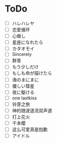 # ToDo

- [ ] ハレハレヤ
- [ ] 恋爱循环
- [ ] 心做し
- [ ] 星座になれたら
- [ ] カタオモイ
- [ ] Sincerely
- [ ] 群青
- [ ] もう少しだけ
- [ ] もしも命が描けたら
- [ ] 海のまにまに
- [ ] 優しい彗星
- [ ] 夜に駆ける
- [ ] one lastkiss
- [ ] 铃芽之旅
- [ ] 神的随波逐流双声道
- [ ] 打上花火
- [ ] 千本樱
- [ ] 这么可爱真是抱歉
- [ ] アイドル